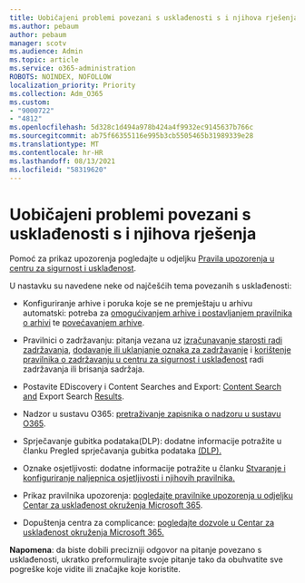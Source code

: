 ```yaml
---
title: Uobičajeni problemi povezani s usklađenosti s i njihova rješenja
ms.author: pebaum
author: pebaum
manager: scotv
ms.audience: Admin
ms.topic: article
ms.service: o365-administration
ROBOTS: NOINDEX, NOFOLLOW
localization_priority: Priority
ms.collection: Adm_O365
ms.custom:
- "9000722"
- "4812"
ms.openlocfilehash: 5d328c1d494a978b424a4f9932ec9145637b766c
ms.sourcegitcommit: ab75f66355116e995b3cb5505465b31989339e28
ms.translationtype: MT
ms.contentlocale: hr-HR
ms.lasthandoff: 08/13/2021
ms.locfileid: "58319620"
---
```

# <a name="compliance-common-issues-and-resolutions"></a>Uobičajeni problemi povezani s usklađenosti s i njihova rješenja

Pomoć za prikaz upozorenja pogledajte u odjeljku [Pravila upozorenja u centru za sigurnost i usklađenost](https://docs.microsoft.com/microsoft-365/compliance/alert-policies).

U nastavku su navedene neke od najčešćih tema povezanih s usklađenosti:

- Konfiguriranje arhive i poruka koje se ne premještaju u arhivu automatski: potreba za [omogućivanjem arhive i postavljanjem pravilnika o arhivi](https://docs.microsoft.com/microsoft-365/compliance/set-up-an-archive-and-deletion-policy-for-mailboxes) te [povećavanjem arhive](https://docs.microsoft.com/microsoft-365/compliance/enable-unlimited-archiving).

- Pravilnici o zadržavanju: pitanja vezana uz [izračunavanje starosti radi zadržavanja](https://docs.microsoft.com/exchange/security-and-compliance/messaging-records-management/retention-age), [dodavanje ili uklanjanje oznaka za zadržavanje](https://docs.microsoft.com/exchange/security-and-compliance/messaging-records-management/add-or-remove-retention-tags) i [korištenje pravilnika o zadržavanju u centru za sigurnost i usklađenost](https://docs.microsoft.com/exchange/security-and-compliance/messaging-records-management/create-a-retention-policy) radi zadržavanja ili brisanja sadržaja.

- Postavite EDiscovery i Content Searches and Export: [Content Search and](https://docs.microsoft.com/microsoft-365/compliance/content-search) Export Search [Results](https://docs.microsoft.com/microsoft-365/compliance/export-search-results).

- Nadzor u sustavu O365: [pretraživanje zapisnika o nadzoru u sustavu O365](https://docs.microsoft.com/microsoft-365/compliance/search-the-audit-log-in-security-and-compliance).

- Sprječavanje gubitka podataka(DLP): dodatne informacije potražite u članku Pregled sprječavanja gubitka podataka [(DLP).](https://docs.microsoft.com/microsoft-365/compliance/data-loss-prevention-policies)
 
- Oznake osjetljivosti: dodatne informacije potražite u članku [Stvaranje i konfiguriranje naljepnica osjetljivosti i njihovih pravilnika.](https://docs.microsoft.com/microsoft-365/compliance/create-sensitivity-labels)

- Prikaz pravilnika upozorenja: [pogledajte pravilnike upozorenja u odjeljku Centar za usklađenost okruženja Microsoft 365](https://docs.microsoft.com/microsoft-365/compliance/alert-policies).

- Dopuštenja centra za complicance: [pogledajte dozvole u Centar za usklađenost okruženja Microsoft 365.](https://docs.microsoft.com/microsoft-365/compliance/microsoft-365-compliance-center-permissions)

**Napomena**: da biste dobili precizniji odgovor na pitanje povezano s usklađenosti, ukratko preformulirajte svoje pitanje tako da obuhvatite sve pogreške koje vidite ili značajke koje koristite.
